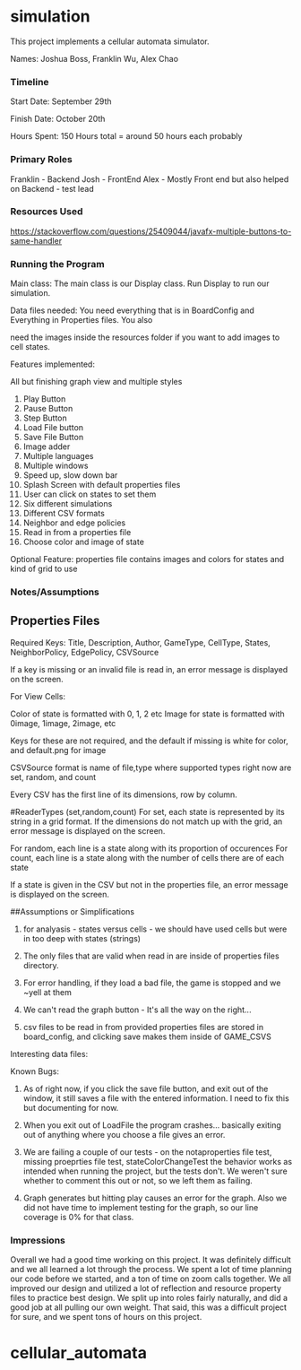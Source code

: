 simulation
====

This project implements a cellular automata simulator.

Names: Joshua Boss, Franklin Wu, Alex Chao

### Timeline 

Start Date: September 29th

Finish Date: October 20th

Hours Spent: 150 Hours total = around 50 hours each probably

### Primary Roles
Franklin - Backend
Josh - FrontEnd
Alex - Mostly Front end but also helped on Backend - test lead

### Resources Used

https://stackoverflow.com/questions/25409044/javafx-multiple-buttons-to-same-handler

### Running the Program

Main class: The main class is our Display class. Run Display to run our simulation.

Data files needed: You need everything that is in BoardConfig and Everything in Properties files. You also

need the images inside the resources folder if you want to add images to cell states.

Features implemented:

All but finishing graph view and multiple styles 

1. Play Button
2. Pause Button
3. Step Button
4. Load File button
5. Save File Button
6. Image adder
7. Multiple languages
8. Multiple windows
9. Speed up, slow down bar
10. Splash Screen with default properties files
11. User can click on states to set them
12. Six different simulations
13. Different CSV formats
14. Neighbor and edge policies
15. Read in from a properties file
16. Choose color and image of state 

Optional Feature: properties file contains images and colors for states and kind of grid to use




### Notes/Assumptions

## Properties Files

Required Keys: Title, Description, Author, GameType, CellType, States, NeighborPolicy, EdgePolicy,
CSVSource

If a key is missing or an invalid file is read in, an error message is displayed on the screen. 

For View Cells: 

Color of state is formatted with 0, 1, 2 etc 
Image for state is formatted with 0image, 1image, 2image, etc

Keys for these are not required, and the default if missing is white for color, and default.png for image  

CSVSource format is name of file,type where supported types right now are set, random, and count 

Every CSV has the first line of its dimensions, row by column. 

#ReaderTypes (set,random,count)
For set, each state is represented by its string in a grid format. If the dimensions do not match up
with the grid, an error message is displayed on the screen. 

For random, each line is a state along with its proportion of occurences 
For count, each line is a state along with the number of cells there are of each state

If a state is given in the CSV but not in the properties file, an error message is displayed on the screen.


##Assumptions or Simplifications

1. for analyasis - states versus cells - we should have used cells but were in too deep with states (strings)


2. The only files that are valid when read in are inside of properties files directory.

3. For error handling, if they load a bad file, the game is stopped and we ~yell at them

4. We can't read the graph button - It's all the way on the right...

5. csv files to be read in from provided properties files are stored in board_config, and clicking 
save makes them inside of GAME_CSVS

Interesting data files:

Known Bugs:

1. As of right now, if you click the save file button, and exit out of the window, it still saves a file with the entered
information. I need to fix this but documenting for now.


2. When you exit out of LoadFile the program crashes... basically exiting out of anything where you choose
a file gives an error.

3. We are failing a couple of our tests - on the notaproperties file test, missing proeprties file test, stateColorChangeTest
the behavior works as intended when running the project, but the tests don't. We weren't sure whether
to comment this out or not, so we left them as failing. 


4. Graph generates but hitting play causes an error for the graph. Also we did not have time to 
implement testing for the graph, so our line coverage is 0% for that class. 


### Impressions

Overall we had a good time working on this project. It was definitely difficult and we all learned a lot through
the process. We spent a lot of time planning our code before we started, and a ton of time
on zoom calls together. We all improved our design and utilized a lot of reflection and resource property files
to practice best design. We split up into roles fairly naturally, and did a good job at all pulling our own weight.
That said, this was a difficult project for sure, and we spent tons of hours on this project.
# cellular_automata
